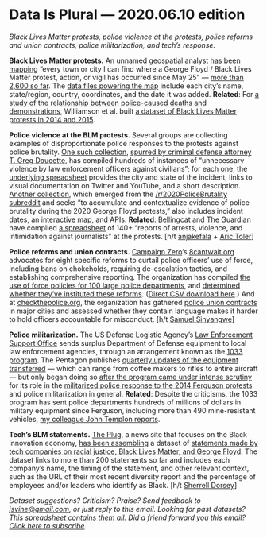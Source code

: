 Data Is Plural — 2020.06.10 edition
===================================

*Black Lives Matter protests, police violence at the protests, police reforms and union contracts, police militarization, and tech’s response.*


__Black Lives Matter protests.__ An unnamed geospatial analyst [has been mapping](https://www.reddit.com/r/gis/comments/gx8uoa/mapping_george_floyd_black_lives_matter_protests/) “every town or city I can find where a George Floyd / Black Lives Matter protest, action, or vigil has occurred since May 25” — [more than 2,600 so far](https://www.creosotemaps.com/blm2020/). The [data files powering the map](https://www.creosotemaps.com/blm2020/json/) include each city’s name, state/region, country, coordinates, and the date it was added. __Related__: For [a study of the relationship between police-caused deaths and demonstrations](https://www.cambridge.org/core/journals/perspectives-on-politics/article/black-lives-matter-evidence-that-policecaused-deaths-predict-protest-activity/BFA2E74F4BCB25C3C222807E8B1111D4/share/53d6d67c798695fc19688bd571777e433fca550d), Williamson et al. built [a dataset of Black Lives Matter protests in 2014 and 2015](https://dataverse.harvard.edu/dataset.xhtml?persistentId=doi:10.7910/DVN/L2GSK6).


__Police violence at the BLM protests.__ Several groups are collecting examples of disproportionate police responses to the protests against police brutality. [One such collection](https://watchwatch.org/), [spurred by criminal defense attorney T. Greg Doucette](https://time.com/5849839/police-brutality-george-floyd-protests-spreadsheet/), has compiled hundreds of instances of “unnecessary violence by law enforcement officers against civilians”; for each one, the [underlying spreadsheet](https://docs.google.com/spreadsheets/d/1YmZeSxpz52qT-10tkCjWOwOGkQqle7Wd1P7ZM1wMW0E/edit) provides the city and state of the incident, links to visual documentation on Twitter and YouTube, and a short description. [Another collection](https://github.com/2020PB/police-brutality), which emerged from the [/r/2020PoliceBrutality subreddit](https://www.reddit.com/r/2020PoliceBrutality/) and seeks “to accumulate and contextualize evidence of police brutality during the 2020 George Floyd protests,” also includes incident dates, an [interactive map](https://846policebrutality.com/), and APIs. __Related__: [Bellingcat](https://www.bellingcat.com/news/americas/2020/06/05/visualizing-police-violence-against-journalists-at-protests-across-the-us/) and [The Guardian](https://www.theguardian.com/media/2020/jun/05/im-getting-shot-attacks-on-journalists-surge-in-us-protests) have compiled [a spreadsheet](https://docs.google.com/spreadsheets/d/1F7Q-XoCoHzb_cX28ARCL4BMsuxp3EpkouUDJ2cRSjOQ/edit) of 140+ “reports of arrests, violence, and intimidation against journalists” at the protests. [h/t [anjakefala](https://anja.kefala.info) + [Aric Toler](https://twitter.com/AricToler/status/1268892644941447168)]


__Police reforms and union contracts.__ [Campaign Zero](https://www.joincampaignzero.org/)’s [8cantwait.org](https://8cantwait.org/) advocates for eight specific reforms to curtail police officers’ use of force, including bans on chokeholds, requiring de-escalation tactics, and establishing comprehensive reporting. The organization has compiled [the use of force policies for 100 large police departments](https://useofforceproject.org/database), and [determined whether they’ve instituted these reforms](https://8cantwait.org/compare/). ([Direct CSV download here](https://s3-us-west-2.amazonaws.com/campaign-zero-use-of-force/data/force.csv).) And at [checkthepolice.org](https://www.checkthepolice.org/), the organization has gathered [police union contracts](https://www.checkthepolice.org/database) in major cities and assessed whether they contain language makes it harder to hold officers accountable for misconduct. [h/t [Samuel Sinyangwe](https://twitter.com/samswey/status/1180655721052020737)]


__Police militarization.__ The US Defense Logistic Agency’s [Law Enforcement Support Office](https://www.dla.mil/DispositionServices/Offers/Reutilization/LawEnforcement/) sends surplus Department of Defense equipment to local law enforcement agencies, through an arrangement known as the [1033 program](https://en.wikipedia.org/wiki/1033_program). The Pentagon publishes [quarterly updates of the equipment transferred](https://www.dla.mil/DispositionServices/Offers/Reutilization/LawEnforcement/PublicInformation/) — which can range from coffee makers to rifles to entire aircraft — but only began doing so [after the program came under intense scrutiny](https://www.themarshallproject.org/2014/12/03/the-pentagon-finally-details-its-weapons-for-cops-giveaway) for its role in the [militarized police response to the 2014 Ferguson protests](https://www.buzzfeednews.com/article/jimdalrympleii/war-zone-in-ferguson-how-billions-in-military-weapons-ended) and police militarization in general. __Related__: Despite the criticisms, the 1033 program has sent police departments hundreds of millions of dollars in military equipment since Ferguson, including more than 490 mine-resistant vehicles, [my colleague John Templon reports](https://www.buzzfeednews.com/article/johntemplon/police-departments-military-gear-1033-program).


__Tech’s BLM statements.__ [The Plug](https://tpinsights.com/), a news site that focuses on the Black innovation economy, [has been assembling](https://tpinsights.com/2020/05/31/twilio-box-spotify-and-other-tech-ceos-speak-out-against-racism-and-police-brutality-others-stay-silent/) a dataset of [statements made by tech companies on racial justice, Black Lives Matter, and George Floyd](https://docs.google.com/spreadsheets/d/1OZx-_tm3PPyx6-ZJAST1xxOJRfn7KfYDjDT6JedrTfs/edit#gid=0). The dataset links to more than 200 statements so far and includes each company’s name, the timing of the statement, and other relevant context, such as the URL of their most recent diversity report and the percentage of employees and/or leaders who identify as Black. [h/t [Sherrell Dorsey](https://www.sherrelldorsey.com/)]


*Dataset suggestions? Criticism? Praise? Send feedback to jsvine@gmail.com, or just reply to this email. Looking for past datasets? [This spreadsheet contains them all](https://docs.google.com/spreadsheets/d/1wZhPLMCHKJvwOkP4juclhjFgqIY8fQFMemwKL2c64vk). Did a friend forward you this email? [Click here to subscribe](https://tinyletter.com/data-is-plural).*